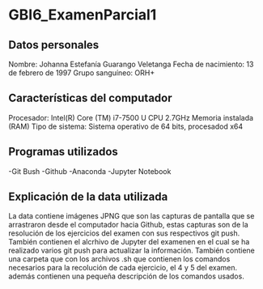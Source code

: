 # GBI6_ExamenParcial1
## Datos personales
Nombre: Johanna Estefanía Guarango Veletanga
Fecha de nacimiento: 13 de febrero de 1997
Grupo sanguíneo: ORH+
## Características del computador
Procesador: Intel(R) Core (TM) i7-7500 U CPU 2.7GHz
Memoria instalada (RAM)
Tipo de sistema: Sistema operativo de 64 bits, procesadod x64
## Programas utilizados
-Git Bush
-Github
-Anaconda 
-Jupyter Notebook
## Explicación de la data utilizada
La data contiene imágenes JPNG que son las capturas de pantalla que se arrastraron desde el computador hacia Github, estas capturas son de la resolución de los ejercicios del examen con sus respectivos git push.
También contienen el alcrhivo de Jupyter del examenen en el cual se ha realizado varios git push para actualizar la información.
También contiene una carpeta que con los archivos .sh que contienen los comandos necesarios para la recolución de cada ejercicio, el 4 y 5 del examen. además contienen una pequeña descripción de los comandos usados. 
